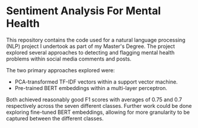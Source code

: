 # Sentiment Analysis For Mental Health
This repository contains the code used for a natural language processing (NLP) project I undertook as part of my Master's Degree. The project explored several approaches to detecting and flagging mental health problems within social media comments and posts.

The two primary approaches explored were:
* PCA-transformed TF-IDF vectors within a support vector machine.
* Pre-trained BERT embeddings within a multi-layer perceptron.

Both achieved reasonably good F1 scores with averages of 0.75 and 0.7 respectively across the seven different classes. Further work could be done exploring fine-tuned BERT embeddings, allowing for more granularity to be captured between the different classes. 
